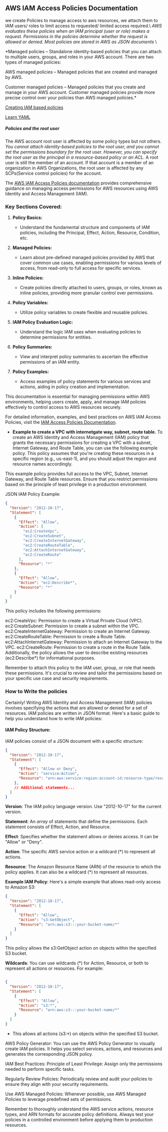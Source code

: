 ## AWS IAM Access Policies Documentation

we create Policies to manage access to aws resources, we attach them to IAM users/ roles to limit access to requested/ limited access required.\ 
*AWS evaluates these policies when an IAM principal (user or role) makes a request. Permissions in the policies determine whether the request is allowed or denied. Most policies are stored in AWS as JSON documents* \

*Managed policies – Standalone identity-based policies that you can attach to multiple users, groups, and roles in your AWS account. There are two types of managed policies:

AWS managed policies – Managed policies that are created and managed by AWS.

Customer managed policies – Managed policies that you create and manage in your AWS account. Customer managed policies provide more precise control over your policies than AWS managed policies.*

[Creating IAM based policies](https://docs.aws.amazon.com/IAM/latest/UserGuide/access_policies_create.html)

[Learn YAML](https://www.yaml.info/learn/index.html)

##### Policies and the root user

The AWS account root user is affected by some policy types but not others. *You cannot attach identity-based policies to the root user, and you cannot set the permissions boundary for the root user. However, you can specify the root user as the principal in a resource-based policy or an ACL*. A root user is still the member of an account. If that account is a member of an organization in AWS Organizations, the root user is affected by any SCPs(Service control policies) for the account.

The [AWS IAM Access Policies documentation](https://docs.aws.amazon.com/IAM/latest/UserGuide/access_policies.html) provides comprehensive guidance on managing access permissions for AWS resources using AWS Identity and Access Management (IAM).

### Key Sections Covered:

1. **Policy Basics:**
   - Understand the fundamental structure and components of IAM policies, including the Principal, Effect, Action, Resource, Condition, etc.

2. **Managed Policies:**
   - Learn about pre-defined managed policies provided by AWS that cover common use cases, enabling permissions for various levels of access, from read-only to full access for specific services.

3. **Inline Policies:**
   - Create policies directly attached to users, groups, or roles, known as inline policies, providing more granular control over permissions.

4. **Policy Variables:**
   - Utilize policy variables to create flexible and reusable policies.

5. **IAM Policy Evaluation Logic:**
   - Understand the logic IAM uses when evaluating policies to determine permissions for entities.

6. **Policy Summaries:**
   - View and interpret policy summaries to ascertain the effective permissions of an IAM entity.

7. **Policy Examples:**
   - Access examples of policy statements for various services and actions, aiding in policy creation and implementation.

This documentation is essential for managing permissions within AWS environments, helping users create, apply, and manage IAM policies effectively to control access to AWS resources securely.

For detailed information, examples, and best practices on AWS IAM Access Policies, visit the [IAM Access Policies Documentation](https://docs.aws.amazon.com/IAM/latest/UserGuide/access_policies.html).


- **Example to create a VPC with internetgate way, subnet, route table.**
To create an AWS Identity and Access Management (IAM) policy that grants the necessary permissions for creating a VPC with a subnet, Internet Gateway, and Route Table, you can use the following example policy. This policy assumes that you're creating these resources in a specific region (e.g., us-east-1), and you should adjust the region and resource names accordingly.

This example policy provides full access to the VPC, Subnet, Internet Gateway, and Route Table resources. Ensure that you restrict permissions based on the principle of least privilege in a production environment.

JSON IAM Policy Example:
```json
{
  "Version": "2012-10-17",
  "Statement": [
    {
      "Effect": "Allow",
      "Action": [
        "ec2:CreateVpc",
        "ec2:CreateSubnet",
        "ec2:CreateInternetGateway",
        "ec2:CreateRouteTable",
        "ec2:AttachInternetGateway",
        "ec2:CreateRoute"
      ],
      "Resource": "*"
    },
    {
      "Effect": "Allow",
      "Action": "ec2:Describe*",
      "Resource": "*"
    }
  ]
}
```

This policy includes the following permissions:

ec2:CreateVpc: Permission to create a Virtual Private Cloud (VPC).
ec2:CreateSubnet: Permission to create a subnet within the VPC.
ec2:CreateInternetGateway: Permission to create an Internet Gateway.
ec2:CreateRouteTable: Permission to create a Route Table.
ec2:AttachInternetGateway: Permission to attach an Internet Gateway to the VPC.
ec2:CreateRoute: Permission to create a route in the Route Table.
Additionally, the policy allows the user to describe existing resources (ec2:Describe*) for informational purposes.

Remember to attach this policy to the IAM user, group, or role that needs these permissions. It's crucial to review and tailor the permissions based on your specific use case and security requirements.

### How to Write the policies 

Certainly! Writing AWS Identity and Access Management (IAM) policies involves specifying the actions that are allowed or denied for a set of resources. IAM policies are written in JSON format. Here's a basic guide to help you understand how to write IAM policies:

#### IAM Policy Structure:
  IAM policies consist of a JSON document with a specific structure:

```json
{
  "Version": "2012-10-17",
  "Statement": [
    {
      "Effect": "Allow or Deny",
      "Action": "service:Action",
      "Resource": "arn:aws:service:region:account-id:resource-type/resource-id"
    },
    // Additional statements...
  ]
}
```

**Version**: The IAM policy language version. Use "2012-10-17" for the current version.

**Statement**: An *array* of statements that define the permissions. Each statement consists of Effect, Action, and Resource.

**Effect**: Specifies whether the statement allows or denies access. It can be "Allow" or "Deny".

**Action**: The specific AWS service action or a wildcard (*) to represent all actions.

**Resource**: The Amazon Resource Name (ARN) of the resource to which the policy applies. It can also be a wildcard (*) to represent all resources.

**Example IAM Policy**:
Here's a simple example that allows read-only access to Amazon S3:


```json
{
  "Version": "2012-10-17",
  "Statement": [
    {
      "Effect": "Allow",
      "Action": "s3:GetObject",
      "Resource": "arn:aws:s3:::your-bucket-name/*"
    }
  ]
}
```

This policy allows the s3:GetObject action on objects within the specified S3 bucket.

**Wildcards**:
   You can use wildcards (*) for Action, Resource, or both to represent all actions or resources. For example:

```json

{
  "Version": "2012-10-17",
  "Statement": [
    {
      "Effect": "Allow",
      "Action": "s3:*",
      "Resource": "arn:aws:s3:::your-bucket-name/*"
    }
  ]
}
```

- This allows all actions (s3:*) on objects within the specified S3 bucket.

AWS Policy Generator:
   You can use the AWS Policy Generator to visually create IAM policies. It helps you select services, actions, and resources and generates the corresponding JSON policy.

IAM Best Practices:
   Principle of Least Privilege: Assign only the permissions needed to perform specific tasks.

Regularly Review Policies: Periodically review and audit your policies to ensure they align with your security requirements.

Use AWS Managed Policies: Whenever possible, use AWS Managed Policies to leverage predefined sets of permissions.

Remember to thoroughly understand the AWS service actions, resource types, and ARN formats for accurate policy definitions. Always test your policies in a controlled environment before applying them to production resources.






